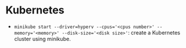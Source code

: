 # Kubernetes

- `minikube start --driver=hyperv --cpus='<cpus number>' --memory='<memory>' --disk-size='<disk size>'`: create a Kubernetes cluster using minikube.

